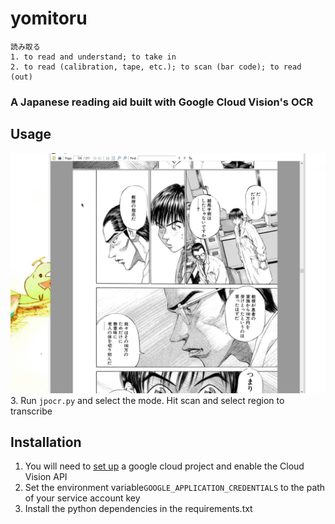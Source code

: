 # yomitoru

    読み取る
    1. to read and understand; to take in
    2. to read (calibration, tape, etc.); to scan (bar code); to read (out)

### A Japanese reading aid built with Google Cloud Vision's OCR


## Usage

![](ocr_example.gif)
3. Run `jpocr.py` and select the mode. Hit scan and select region to transcribe

## Installation

1. You will need to [set up](https://cloud.google.com/vision/product-search/docs/before-you-begin) a google cloud project and enable the Cloud Vision API
2.  Set the environment variable`GOOGLE_APPLICATION_CREDENTIALS` to the path of your service account key
3. Install the python dependencies in the requirements.txt

